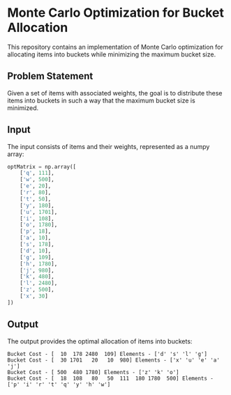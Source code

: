 # Monte Carlo Optimization for Bucket Allocation

This repository contains an implementation of Monte Carlo optimization for allocating items into buckets while minimizing the maximum bucket size.

## Problem Statement

Given a set of items with associated weights, the goal is to distribute these items into buckets in such a way that the maximum bucket size is minimized.

## Input

The input consists of items and their weights, represented as a numpy array:

```python
optMatrix = np.array([
    ['q', 111],
    ['w', 500],
    ['e', 20],
    ['r', 80],
    ['t', 50],
    ['y', 180],
    ['u', 1701],
    ['i', 108],
    ['o', 1780],
    ['p', 18],
    ['a', 10],
    ['s', 178],
    ['d', 10],
    ['g', 109],
    ['h', 1780],
    ['j', 980],
    ['k', 480],
    ['l', 2480],
    ['z', 500],
    ['x', 30]
])
```


## Output

The output provides the optimal allocation of items into buckets:

```
Bucket Cost - [  10  178 2480  109] Elements - ['d' 's' 'l' 'g']
Bucket Cost - [  30 1701   20   10  980] Elements - ['x' 'u' 'e' 'a' 'j']
Bucket Cost - [ 500  480 1780] Elements - ['z' 'k' 'o']
Bucket Cost - [  18  108   80   50  111  180 1780  500] Elements - ['p' 'i' 'r' 't' 'q' 'y' 'h' 'w']
```
